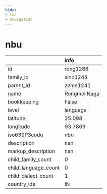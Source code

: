 ```yaml
---
hide:
- toc
- navigation
---
```

# nbu
|                      | info         |
|:---------------------|:-------------|
| id                   | rong1266     |
| family_id            | sino1245     |
| parent_id            | zeme1241     |
| name                 | Rongmei Naga |
| bookkeeping          | False        |
| level                | language     |
| latitude             | 25.098       |
| longitude            | 93.7869      |
| iso639P3code         | nbu          |
| description          | nan          |
| markup_description   | nan          |
| child_family_count   | 0            |
| child_language_count | 0            |
| child_dialect_count  | 1            |
| country_ids          | IN           |